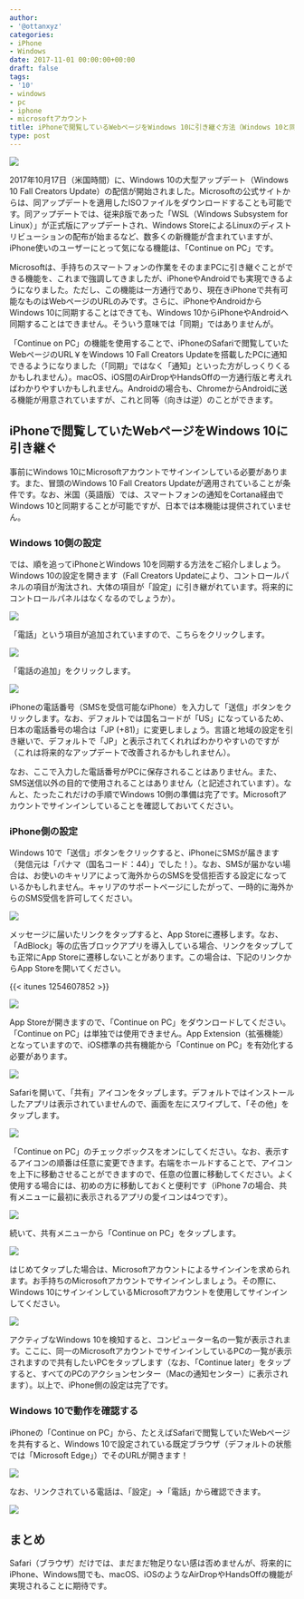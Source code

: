 ```yaml
---
author:
- '@ottanxyz'
categories:
- iPhone
- Windows
date: 2017-11-01 00:00:00+00:00
draft: false
tags:
- '10'
- windows
- pc
- iphone
- microsoftアカウント
title: iPhoneで閲覧しているWebページをWindows 10に引き継ぐ方法（Windows 10と同期する方法）
type: post
---
```


![](171101-59f9b68e01b3b.jpg)

2017年10月17日（米国時間）に、Windows 10の大型アップデート（Windows 10 Fall Creators Update）の配信が開始されました。Microsoftの公式サイトからは、同アップデートを適用したISOファイルをダウンロードすることも可能です。同アップデートでは、従来β版であった「WSL（Windows Subsystem for Linux）」が正式版にアップデートされ、Windows StoreによるLinuxのディストリビューションの配布が始まるなど、数多くの新機能が含まれていますが、iPhone使いのユーザーにとって気になる機能は、「Continue on PC」です。

Microsoftは、手持ちのスマートフォンの作業をそのままPCに引き継ぐことができる機能を、これまで強調してきましたが、iPhoneやAndroidでも実現できるようになりました。ただし、この機能は一方通行であり、現在きiPhoneで共有可能なものはWebページのURLのみです。さらに、iPhoneやAndroidからWindows 10に同期することはできても、Windows 10からiPhoneやAndroidへ同期することはできません。そういう意味では「同期」ではありませんが。

「Continue on PC」の機能を使用することで、iPhoneのSafariで閲覧していたWebページのURL￥をWindows 10 Fall Creators Updateを搭載したPCに通知できるようになりました（「同期」ではなく「通知」といった方がしっくりくるかもしれません）。macOS、iOS間のAirDropやHandsOffの一方通行版と考えればわかりやすいかもしれません。Androidの場合も、ChromeからAndroidに送る機能が用意されていますが、これと同等（向きは逆）のことができます。

## iPhoneで閲覧していたWebページをWindows 10に引き継ぐ

事前にWindows 10にMicrosoftアカウントでサインインしている必要があります。また、冒頭のWindows 10 Fall Creators Updateが適用されていることが条件です。なお、米国（英語版）では、スマートフォンの通知をCortana経由でWindows 10と同期することが可能ですが、日本では本機能は提供されていません。

### Windows 10側の設定

では、順を追ってiPhoneとWindows 10を同期する方法をご紹介しましょう。Windows 10の設定を開きます（Fall Creators Updateにより、コントロールパネルの項目が淘汰され、大体の項目が「設定」に引き継がれています。将来的にコントロールパネルはなくなるのでしょうか）。

![](171101-59f9b6a140043.png)

「電話」という項目が追加されていますので、こちらをクリックします。

![](171101-59f9b6a9a2acc.png)

「電話の追加」をクリックします。

![](171101-59f9b6b17f4ca.png)

iPhoneの電話番号（SMSを受信可能なiPhone）を入力して「送信」ボタンをクリックします。なお、デフォルトでは国名コードが「US」になっているため、日本の電話番号の場合は「JP (+81)」に変更しましょう。言語と地域の設定を引き継いで、デフォルトで「JP」と表示されてくれればわかりやすいのですが（これは将来的なアップデートで改善されるかもしれません）。

なお、ここで入力した電話番号がPCに保存されることはありません。また、SMS送信以外の目的で使用されることはありません（と記述されています）。なんと、たったこれだけの手順でWindows 10側の準備は完了です。Microsoftアカウントでサインインしていることを確認しておいてください。

### iPhone側の設定

Windows 10で「送信」ボタンをクリックすると、iPhoneにSMSが届きます（発信元は「パナマ（国名コード：44）」でした！）。なお、SMSが届かない場合は、お使いのキャリアによって海外からのSMSを受信拒否する設定になっているかもしれません。キャリアのサポートページにしたがって、一時的に海外からのSMS受信を許可してください。

![](171101-59f9b6bec5a70.jpeg)

メッセージに届いたリンクをタップすると、App Storeに遷移します。なお、「AdBlock」等の広告ブロックアプリを導入している場合、リンクをタップしても正常にApp Storeに遷移しないことがあります。この場合は、下記のリンクからApp Storeを開いてください。

{{< itunes 1254607852 >}}

![](171101-59f9b6c91fe9f.jpeg)

App Storeが開きますので、「Continue on PC」をダウンロードしてください。「Continue on PC」は単独では使用できません。App Extension（拡張機能）となっていますので、iOS標準の共有機能から「Continue on PC」を有効化する必要があります。

![](171101-59f9b6e1b661a.jpeg)

Safariを開いて、「共有」アイコンをタップします。デフォルトではインストールしたアプリは表示されていませんので、画面を左にスワイプして、「その他」をタップします。

![](171101-59f9b6ea97a57.jpeg)

「Continue on PC」のチェックボックスをオンにしてください。なお、表示するアイコンの順番は任意に変更できます。右端をホールドすることで、アイコンを上下に移動させることができますので、任意の位置に移動してください。よく使用する場合には、初めの方に移動しておくと便利です（iPhone 7の場合、共有メニューに最初に表示されるアプリの愛イコンは4つです）。

![](171101-59f9b6f78b7a9.jpeg)

続いて、共有メニューから「Continue on PC」をタップします。

![](171101-59f9b7017f8c1.jpeg)

はじめてタップした場合は、Microsoftアカウントによるサインインを求められます。お手持ちのMicrosoftアカウントでサインインしましょう。その際に、Windows 10にサインインしているMicrosoftアカウントを使用してサインインしてください。

![](171101-59f9b70c68e05.jpeg)

アクティブなWindows 10を検知すると、コンピューター名の一覧が表示されます。ここに、同一のMicrosoftアカウントでサインインしているPCの一覧が表示されますので共有したいPCをタップします（なお、「Continue later」をタップすると、すべてのPCのアクションセンター（Macの通知センター）に表示されます）。以上で、iPhone側の設定は完了です。

### Windows 10で動作を確認する

iPhoneの「Continue on PC」から、たとえばSafariで閲覧していたWebページを共有すると、Windows 10で設定されている既定ブラウザ（デフォルトの状態では「Microsoft Edge」）でそのURLが開きます！

![](171101-59f9b715b0708.png)

なお、リンクされている電話は、「設定」→「電話」から確認できます。

![](171101-59f9b71f133ec.png)

## まとめ

Safari（ブラウザ）だけでは、まだまだ物足りない感は否めませんが、将来的にiPhone、Windows間でも、macOS、iOSのようなAirDropやHandsOffの機能が実現されることに期待です。
